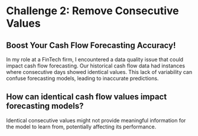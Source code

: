 # Challenge 2: Remove Consecutive Values

## Boost Your Cash Flow Forecasting Accuracy!
In my role at a FinTech firm, I encountered a data quality issue that could impact cash flow forecasting. Our historical cash flow data had instances where consecutive days showed identical values. This lack of variability can confuse forecasting models, leading to inaccurate predictions.


## How can identical cash flow values impact forecasting models?
Identical consecutive values might not provide meaningful information for the model to learn from, potentially affecting its performance.
